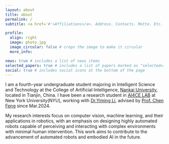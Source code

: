 ```yaml
---
layout: about
title: about
permalink: /
subtitle: <a href='#'>Affiliations</a>. Address. Contacts. Motto. Etc.

profile:
  align: right
  image: photo.jpg
  image_circular: false # crops the image to make it circular
  more_info: 

news: true # includes a list of news items
selected_papers: true # includes a list of papers marked as "selected={true}"
social: true # includes social icons at the bottom of the page
---
```


I am a fourth-year undergraduate student majoring in Intelligent Science and Technology at the College of Artificial Intelligence, [Nankai University](https://www.nankai.edu.cn/), located in Tianjin, China. I have been a research student in [AI4CE LAB](https://ai4ce.github.io/) at New York University(NYU), working with [Dr.Yiming Li](https://yimingli-page.github.io/), advised by [Prof. Chen Feng](https://engineering.nyu.edu/faculty/chen-feng) since Mar.2024.

My research interests focus on computer vision, machine learning, and their applications in robotics, with an emphasis on designing highly automated robots capable of perceiving and interacting with complex environments with minimal human intervention. This work aims to contribute to the advancement of automated robots and embodied AI in the future.